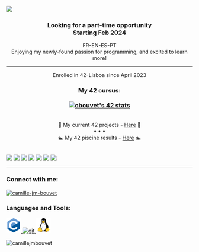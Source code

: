 <img src="https://i.postimg.cc/fbKD2Qbh/fractol.png"></img>
<!-- "https://i.postimg.cc/rpSQR0Qk/Fractol-theme.png" -->

<h3 align="center">Looking for a part-time opportunity<br>Starting Feb 2024<br></h3>
<p align="center">FR-EN-ES-PT<br>
  Enjoying my newly-found passion for programming, and excited to learn more!<br></p>
  
___________________

<p align="center">Enrolled in 42-Lisboa since April 2023</p>

<h3 align="center">My 42 cursus:<br><br><a href="https://github.com/oakoudad/badge42"><img src="https://badge.mediaplus.ma/kettlebells/cbouvet?1337Badge=off&UM6P=off" alt="cbouvet's 42 stats" /></a></h3>

<p align="center"><br>
  📄 My current 42 projects - <a href="https://github.com/CamilleJMBouvet/Common-Core-42-Lisboa">Here</a> 📄<br>• • •<br>
  🏊 My 42 piscine results - <a href="https://github.com/CamilleJMBouvet/Piscine-42-Lisboa/blob/main/README.md">Here</a> 🏊<br><br></p>
  
<img src="https://raw.githubusercontent.com/byaliego/42-project-badges/main/badges/libftm.png"></img>
<img src="https://raw.githubusercontent.com/byaliego/42-project-badges/main/badges/ft_printfe.png"></img>
<img src="https://raw.githubusercontent.com/byaliego/42-project-badges/main/badges/get_next_linem.png"></img>
<img src="https://raw.githubusercontent.com/byaliego/42-project-badges/main/badges/born2beroote.png"></img>
<img src="https://raw.githubusercontent.com/byaliego/42-project-badges/main/badges/push_swape.png"></img>
<img src="https://raw.githubusercontent.com/byaliego/42-project-badges/main/badges/fract-olm.png"></img>
<img src="https://raw.githubusercontent.com/byaliego/42-project-badges/main/badges/pipexm.png"></img>

___________________


<h3 align="left">Connect with me:</h3>
<p align="left">
<a href="https://linkedin.com/in/camille-jm-bouvet" target="blank"><img align="center" src="https://raw.githubusercontent.com/rahuldkjain/github-profile-readme-generator/master/src/images/icons/Social/linked-in-alt.svg" alt="camille-jm-bouvet" height="30" width="40" /></a>
</p>

<h3 align="left">Languages and Tools:</h3>
<p align="left"> <a href="https://www.cprogramming.com/" target="_blank" rel="noreferrer"> <img src="https://raw.githubusercontent.com/devicons/devicon/master/icons/c/c-original.svg" alt="c" width="40" height="40"/> </a> <a href="https://git-scm.com/" target="_blank" rel="noreferrer"> <img src="https://www.vectorlogo.zone/logos/git-scm/git-scm-icon.svg" alt="git" width="40" height="40"/> </a> <a href="https://www.linux.org/" target="_blank" rel="noreferrer"> <img src="https://raw.githubusercontent.com/devicons/devicon/master/icons/linux/linux-original.svg" alt="linux" width="40" height="40"/> </a> </p>

<p><img align="center" src="https://github-readme-streak-stats.herokuapp.com/?user=camillejmbouvet&" alt="camillejmbouvet" /></p>
